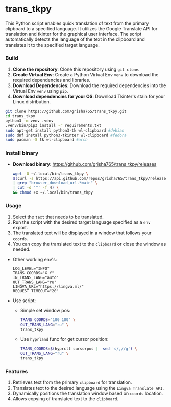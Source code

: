 # trans_tkpy
This Python script enables quick translation of text from the primary clipboard to a specified language. It utilizes the Google Translate API for translation and tkinter for the graphical user interface. The script automatically detects the language of the text in the clipboard and translates it to the specified target language.
### Build

1. **Clone the repository**: Clone this repository using `git clone`.
2. **Create Virtual Env**: Create a Python Virtual Env `venv` to download the required dependencies and libraries.
3. **Download Dependencies**: Download the required dependencies into the Virtual Env `venv` using `pip`.
4. **Download dependencies for your OS**: Download Tkinter's stain for your Linux distribution.

```bash
git clone https://github.com/grisha765/trans_tkpy.git
cd trans_tkpy
python3 -m venv .venv
.venv/bin/pip3 install -r requirements.txt
sudo apt-get install python3-tk wl-clipboard #debian
sudo dnf install python3-tkinter wl-clipboard #fedora
sudo pacman -S tk wl-clipboard #arch
```

### Install binary
- **Download binary**: https://github.com/grisha765/trans_tkpy/releases
    ```bash
    wget -O ~/.local/bin/trans_tkpy \
    $(curl -s https://api.github.com/repos/grisha765/trans_tkpy/releases/latest \
    | grep "browser_download_url.*main" \
    | cut -d '"' -f 4) \
    && chmod +x ~/.local/bin/trans_tkpy
    ```

### Usage
1. Select the `text` that needs to be translated.
2. Run the script with the desired target language specified as a `env` export.
3. The translated text will be displayed in a window that follows your `coords`.
4. You can copy the translated text to the `clipboard` or close the window as needed.

- Other working env's:
    ```env
    LOG_LEVEL="INFO"
    TRANS_COORDS="X Y"
    IN_TRANS_LANG="auto"
    OUT_TRANS_LANG="ru"
    LINGVA_URL="https://lingva.ml/"
    REQUEST_TIMEOUT="20"
    ```

- Use script:
    - Simple set window pos:
        ```bash
        TRANS_COORDS="100 100" \
        OUT_TRANS_LANG="ru" \
        trans_tkpy
        ```

    - Use `hyprland` func for get cursor position:
        ```bash
        TRANS_COORDS=$(hyprctl cursorpos |  sed 's/,//g') \
        OUT_TRANS_LANG="ru" \
        trans_tkpy
        ```

### Features

1. Retrieves text from the primary `clipboard` for translation.
2. Translates text to the desired language using the `Lingva Translate API`.
3. Dynamically positions the translation window based on `coords` location.
4. Allows copying of translated text to the `clipboard`.

